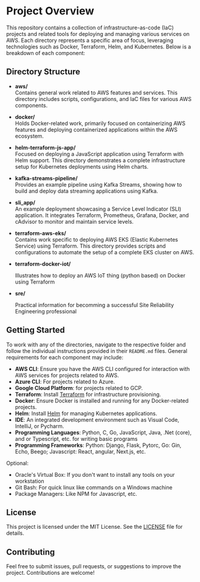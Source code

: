 # Project Overview

This repository contains a collection of infrastructure-as-code (IaC) projects and related tools for deploying and managing various services on AWS. Each directory represents a specific area of focus, leveraging technologies such as Docker, Terraform, Helm, and Kubernetes. Below is a breakdown of each component:

## Directory Structure

- **aws/**  
  Contains general work related to AWS features and services. This directory includes scripts, configurations, and IaC files for various AWS components.

- **docker/**  
  Holds Docker-related work, primarily focused on containerizing AWS features and deploying containerized applications within the AWS ecosystem.

- **helm-terraform-js-app/**  
  Focused on deploying a JavaScript application using Terraform with Helm support. This directory demonstrates a complete infrastructure setup for Kubernetes deployments using Helm charts.

- **kafka-streams-pipeline/**  
  Provides an example pipeline using Kafka Streams, showing how to build and deploy data streaming applications using Kafka.

- **sli_app/**  
  An example deployment showcasing a Service Level Indicator (SLI) application. It integrates Terraform, Prometheus, Grafana, Docker, and cAdvisor to monitor and maintain service levels.

- **terraform-aws-eks/**  
  Contains work specific to deploying AWS EKS (Elastic Kubernetes Service) using Terraform. This directory provides scripts and configurations to automate the setup of a complete EKS cluster on AWS.

- **terraform-docker-iot/**

  Illustrates how to deploy an AWS IoT thing (python based) on Docker using Terraform

- **sre/**

  Practical information for becomming a successful Site Reliability Engineering professional

## Getting Started

To work with any of the directories, navigate to the respective folder and follow the individual instructions provided in their `README.md` files. General requirements for each component may include:

- **AWS CLI**: Ensure you have the AWS CLI configured for interaction with AWS services for projects related to AWS.
- **Azure CLI**:  For projects related to Azure.
- **Google Cloud Platform**: for projects related to GCP.
- **Terraform**: Install [Terraform](https://www.terraform.io/downloads.html) for infrastructure provisioning.
- **Docker**: Ensure Docker is installed and running for any Docker-related projects.
- **Helm**: Install [Helm](https://helm.sh/docs/intro/install/) for managing Kubernetes applications.
- **IDE**: An integrated development environment such as Visual Code, IntelliJ, or Pycharm.
- **Programming Languages**:  Python, C, Go, JavaScript, Java, .Net (core), and or Typescript, etc. for writing basic programs
- **Programming Frameworks**: Python: Django, Flask, Pytorc, Go: Gin, Echo, Beego; Javascript:  React, angular, Next.js, etc.

Optional:

- Oracle's Virtual Box:  If you don't want to install any tools on your workstation
- Git Bash:  For quick linux like commands on a Windows machine
- Package Managers:  Like NPM for Javascript, etc.

## License

This project is licensed under the MIT License. See the [LICENSE](./LICENSE) file for details.

## Contributing

Feel free to submit issues, pull requests, or suggestions to improve the project. Contributions are welcome!


